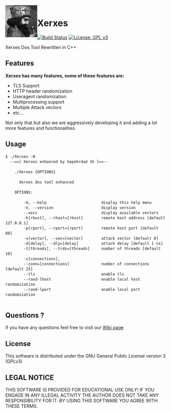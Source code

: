 <img align="left" width="100" height="100" src="img/XerxesTheGreat.jpg">

# Xerxes

[![Build Status](https://travis-ci.org/sepehrdaddev/Xerxes.svg?branch=master)](https://travis-ci.org/sepehrdaddev/Xerxes)
[![License: GPL v3](https://img.shields.io/badge/License-GPL%20v3-blue.svg)](https://www.gnu.org/licenses/gpl-3.0)

Xerxes Dos Tool Rewritten in C++

## Features
**Xerxes has many features, some of these features are:**
* TLS Support
* HTTP header randomization
* Useragent randomization
* Multiprocessing support
* Multiple Attack vectors
* etc...

Not only that but also we are aggressively developing it and adding a lot more features and functionalities.

## Usage
```
$ ./Xerxes -H
  --==[ Xerxes enhanced by Sepehrdad Sh ]==--
  
    ./Xerxes {OPTIONS}
  
      Xerxes dos tool enhanced
  
    OPTIONS:
  
        -H, --help                        display this help menu
        -V, --version                     display version
        --vecs                            display available vectors
        -h[rhost], --rhost=[rhost]        remote host address [default 127.0.0.1]
        -p[rport], --rport=[rport]        remote host port [default 80]
        -v[vector], --vec=[vector]        attack vector [default 0]
        -d[delay], --dly=[delay]          attack delay [default 1 ns]
        -t[threads], --trds=[threads]     number of threads [default 10]
        -c[connections],
        --conn=[connections]              number of connections [default 25]
        --tls                             enable tls
        --rand-lhost                      enable local host randomization
        --rand-lport                      enable local port randomization
  
```

## Questions ?
If you have any questions feel free to visit our <a href="https://github.com/sepehrdaddev/Xerxes/wiki">Wiki page</a>

## License
This software is distributed under the GNU General Public License version 3 (GPLv3)

## LEGAL NOTICE
THIS SOFTWARE IS PROVIDED FOR EDUCATIONAL USE ONLY! IF YOU ENGAGE IN ANY ILLEGAL ACTIVITY THE AUTHOR DOES NOT TAKE ANY RESPONSIBILITY FOR IT. BY USING THIS SOFTWARE YOU AGREE WITH THESE TERMS.

